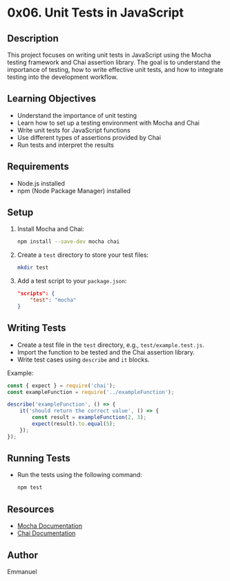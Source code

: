 # 0x06. Unit Tests in JavaScript

## Description
This project focuses on writing unit tests in JavaScript using the Mocha testing framework and Chai assertion library. The goal is to understand the importance of testing, how to write effective unit tests, and how to integrate testing into the development workflow.

## Learning Objectives
- Understand the importance of unit testing
- Learn how to set up a testing environment with Mocha and Chai
- Write unit tests for JavaScript functions
- Use different types of assertions provided by Chai
- Run tests and interpret the results

## Requirements
- Node.js installed
- npm (Node Package Manager) installed

## Setup
1. Install Mocha and Chai:
    ```bash
    npm install --save-dev mocha chai
    ```

2. Create a `test` directory to store your test files:
    ```bash
    mkdir test
    ```

3. Add a test script to your `package.json`:
    ```json
    "scripts": {
        "test": "mocha"
    }
    ```

## Writing Tests
- Create a test file in the `test` directory, e.g., `test/example.test.js`.
- Import the function to be tested and the Chai assertion library.
- Write test cases using `describe` and `it` blocks.

Example:
```javascript
const { expect } = require('chai');
const exampleFunction = require('../exampleFunction');

describe('exampleFunction', () => {
    it('should return the correct value', () => {
        const result = exampleFunction(2, 3);
        expect(result).to.equal(5);
    });
});
```

## Running Tests
- Run the tests using the following command:
    ```bash
    npm test
    ```

## Resources
- [Mocha Documentation](https://mochajs.org/)
- [Chai Documentation](https://www.chaijs.com/)

## Author
Emmanuel
